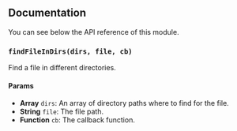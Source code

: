 ## Documentation

You can see below the API reference of this module.

### `findFileInDirs(dirs, file, cb)`
Find a file in different directories.

#### Params
- **Array** `dirs`: An array of directory paths where to find for the file.
- **String** `file`: The file path.
- **Function** `cb`: The callback function.

